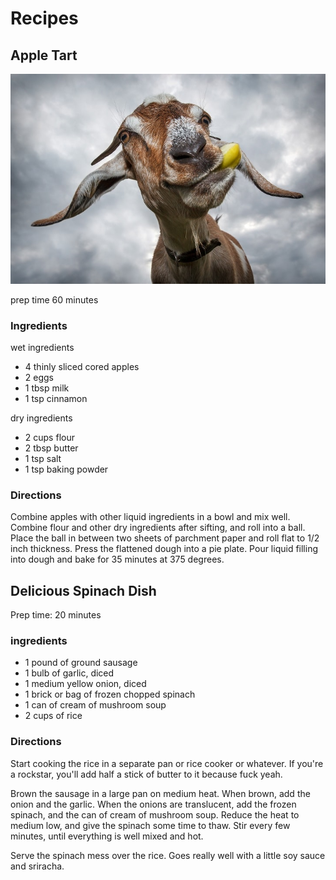 # Recipes

## Apple Tart
![a picture of a delicious apple tart](images/apple_tart.jpg)

prep time 60 minutes 

### Ingredients

wet ingredients 
- 4 thinly sliced cored apples
- 2 eggs
- 1 tbsp milk 
- 1 tsp cinnamon

dry ingredients 
- 2 cups flour
- 2 tbsp butter
- 1 tsp salt
- 1 tsp baking powder

### Directions

Combine apples with other liquid ingredients in a bowl and mix well. Combine flour and other dry ingredients after sifting, and roll into a ball. Place the ball in between two sheets of parchment paper and roll flat to 1/2 inch thickness. Press the flattened dough into a pie plate. Pour liquid filling into dough and bake for 35 minutes at 375 degrees.


## Delicious Spinach Dish

Prep time: 20 minutes

### ingredients

- 1 pound of ground sausage
- 1 bulb of garlic, diced
- 1 medium yellow onion, diced
- 1 brick or bag of frozen chopped spinach
- 1 can of cream of mushroom soup
- 2 cups of rice

### Directions

Start cooking the rice in a separate pan or rice cooker or whatever. If you're a rockstar, you'll add half a stick of butter to it because fuck yeah.

Brown the sausage in a large pan on medium heat. When brown, add the onion and the garlic. When the onions are translucent, add the frozen spinach, and the can of cream of mushroom soup. Reduce the heat to medium low, and give the spinach some time to thaw. Stir every few minutes, until everything is well mixed and hot.

Serve the spinach mess over the rice. Goes really well with a little soy sauce and sriracha.
